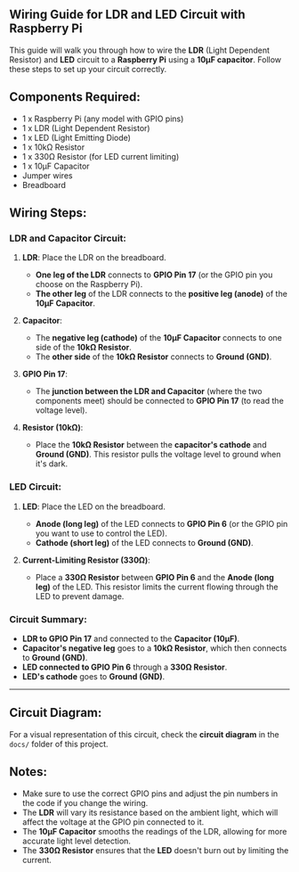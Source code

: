 ## Wiring Guide for LDR and LED Circuit with Raspberry Pi

This guide will walk you through how to wire the **LDR** (Light Dependent Resistor) and **LED** circuit to a **Raspberry Pi** using a **10µF capacitor**. Follow these steps to set up your circuit correctly.

## Components Required:
- 1 x Raspberry Pi (any model with GPIO pins)
- 1 x LDR (Light Dependent Resistor)
- 1 x LED (Light Emitting Diode)
- 1 x 10kΩ Resistor
- 1 x 330Ω Resistor (for LED current limiting)
- 1 x 10µF Capacitor
- Jumper wires
- Breadboard

## Wiring Steps:

### LDR and Capacitor Circuit:
1. **LDR**: Place the LDR on the breadboard.
   - **One leg of the LDR** connects to **GPIO Pin 17** (or the GPIO pin you choose on the Raspberry Pi).
   - **The other leg** of the LDR connects to the **positive leg (anode)** of the **10µF Capacitor**.

2. **Capacitor**: 
   - The **negative leg (cathode)** of the **10µF Capacitor** connects to one side of the **10kΩ Resistor**.
   - The **other side** of the **10kΩ Resistor** connects to **Ground (GND)**.

3. **GPIO Pin 17**: 
   - The **junction between the LDR and Capacitor** (where the two components meet) should be connected to **GPIO Pin 17** (to read the voltage level).

4. **Resistor (10kΩ)**: 
   - Place the **10kΩ Resistor** between the **capacitor's cathode** and **Ground (GND)**. This resistor pulls the voltage level to ground when it's dark.

### LED Circuit:
1. **LED**: Place the LED on the breadboard.
   - **Anode (long leg)** of the LED connects to **GPIO Pin 6** (or the GPIO pin you want to use to control the LED).
   - **Cathode (short leg)** of the LED connects to **Ground (GND)**.

2. **Current-Limiting Resistor (330Ω)**:
   - Place a **330Ω Resistor** between **GPIO Pin 6** and the **Anode (long leg)** of the LED. This resistor limits the current flowing through the LED to prevent damage.

### Circuit Summary:
- **LDR to GPIO Pin 17** and connected to the **Capacitor (10µF)**.
- **Capacitor's negative leg** goes to a **10kΩ Resistor**, which then connects to **Ground (GND)**.
- **LED connected to GPIO Pin 6** through a **330Ω Resistor**.
- **LED's cathode** goes to **Ground (GND)**.

---

## Circuit Diagram:
For a visual representation of this circuit, check the **circuit diagram** in the `docs/` folder of this project.

## Notes:
- Make sure to use the correct GPIO pins and adjust the pin numbers in the code if you change the wiring.
- The **LDR** will vary its resistance based on the ambient light, which will affect the voltage at the GPIO pin connected to it.
- The **10µF Capacitor** smooths the readings of the LDR, allowing for more accurate light level detection.
- The **330Ω Resistor** ensures that the **LED** doesn't burn out by limiting the current.
